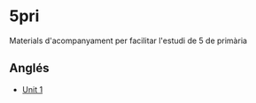 # 5pri
Materials d'acompanyament per facilitar l'estudi de 5 de primària

## Anglés

- [Unit 1](https://inclusa.github.io/5pri/02_angles/md/reveal.js/index.html#/)
